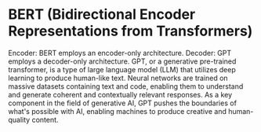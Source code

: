 # BERT (Bidirectional Encoder Representations from Transformers) 
   Encoder: BERT employs an encoder-only architecture.
   Decoder: GPT employs a decoder-only architecture. GPT, or a generative pre-trained transformer, 
              is a type of large language model (LLM) that utilizes deep 
              learning to produce human-like text. Neural networks are 
              trained on massive datasets containing text and code, 
              enabling them to understand and generate coherent and 
              contextually relevant responses. As a key component in the 
              field of generative AI, GPT pushes the boundaries of what's 
              possible with AI, enabling machines to produce creative 
              and human-quality content.
